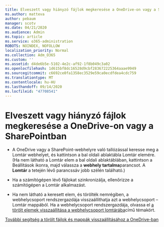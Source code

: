 ```yaml
---
title: Elveszett vagy hiányzó fájlok megkeresése a OneDrive-on vagy a SharePointban
ms.author: matteva
author: pebaum
manager: scotv
ms.date: 04/21/2020
ms.audience: Admin
ms.topic: article
ms.service: o365-administration
ROBOTS: NOINDEX, NOFOLLOW
localization_priority: Normal
ms.collection: Adm_O365
ms.custom: ''
ms.assetid: d4de6b5e-5102-4e2c-af92-1f8b049c3a02
ms.openlocfilehash: 1d615bf8dc16528d9cbf283672225364aaae9949
ms.sourcegitcommit: c6692ce0fa1358ec3529e59ca0ecdfdea4cdc759
ms.translationtype: MT
ms.contentlocale: hu-HU
ms.lasthandoff: 09/14/2020
ms.locfileid: "47708541"
---
```

# <a name="find-lost-or-missing-files-in-onedrive-or-sharepoint"></a>Elveszett vagy hiányzó fájlok megkeresése a OneDrive-on vagy a SharePointban

- A OneDrive vagy a SharePoint-webhelyre való tallózással keresse meg a Lomtár webhelyet, és kattintson a bal oldali ablaktábla Lomtár elemére. (Ha nem látható a Lomtár elem a bal oldali ablaktáblában, kattintson a Beállítások ikonra, majd válassza a **webhely tartalma**parancsot. A **Lomtár** a tetején lévő parancssáv jobb szélén található.) 
    
- Ha a számítógépen lévő fájlokat szinkronizálja, ellenőrizze a számítógépen a Lomtár alkalmazást. 
    
- Ha nem látható a keresett elem, és törölték nemrégiben, a webhelycsoport rendszergazdája visszaállíthatja azt a webhelycsoport – Lomtár mappából. Ha a webhelycsoport rendszergazdája, olvassa el [a törölt elemek visszaállítása a webhelycsoport lomtárába](https://go.microsoft.com/fwlink/?linkid=866439)című témakört.
    
[További segítség a törölt fájlok és mappák visszaállításához a OneDrive-ban](https://go.microsoft.com/fwlink/?linkid=872872)
  

